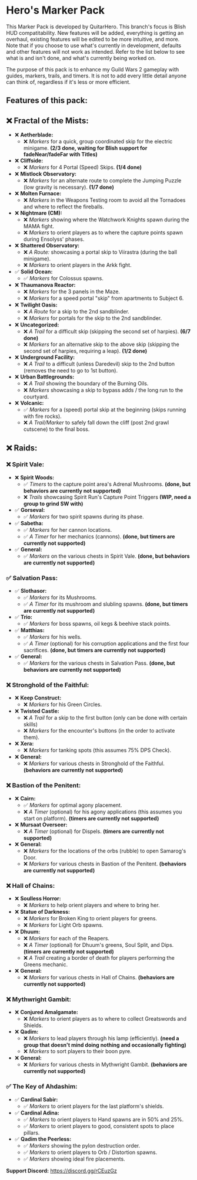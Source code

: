 # Hero's Marker Pack

This Marker Pack is developed by QuitarHero. This branch's focus is Blish HUD compatitability. New features will be added, everything is getting an overhaul, existing features will be edited to be more intuitive, and more. Note that if you choose to use what's currently in development, defaults and other features will not work as intended. Refer to the list below to see what is and isn't done, and what's currently being worked on.

The purpose of this pack is to enhance my Guild Wars 2 gameplay with guides, markers, trails, and timers. It is not to add every little detail anyone can think of, regardless if it's less or more efficient.

## Features of this pack:

## ❌ Fractal of the Mists:
- ❌ **Aetherblade:**
  - ❌ *Markers* for a quick, group coordinated skip for the electric minigame. **(2/3 done, waiting for Blish support for fadeNear/fadeFar with Titles)**
- ❌ **Cliffside:**
  - ❌ *Markers* for 4 Portal (Speed) Skips. **(1/4 done)**
- ❌ **Mistlock Observatory:**
  - ❌ *Markers* for an alternate route to complete the Jumping Puzzle (low gravity is necessary). **(1/7 done)**
- ❌ **Molten Furnace:**
  - ❌ *Markers* in the Weapons Testing room to avoid all the Tornadoes and where to reflect the fireballs.
- ❌ **Nightmare (CM):**
  - ❌ *Markers* showing where the Watchwork Knights spawn during the MAMA fight.
  - ❌ *Markers* to orient players as to where the capture points spawn during Ensolyss' phases.
- ❌ **Shattered Observatory:**
  - ❌ *A Route:* showcasing a portal skip to Viirastra (during the ball minigame).
  - ❌ *Markers* to orient players in the Arkk fight.
- ✅ **Solid Ocean:**
  - ✅ *Markers* for Colossus spawns.
- ❌ **Thaumanova Reactor:**
  - ❌ *Markers* for the 3 panels in the Maze.
  - ❌ *Markers* for a speed portal "skip" from apartments to Subject 6.
- ❌ **Twilight Oasis:**
  - ❌ *A Route* for a skip to the 2nd sandblinder.
  - ❌ *Markers* for portals for the skip to the 2nd sandblinder.
- ❌ **Uncategorized:**
  - ❌ *A Trail* for a difficult skip (skipping the second set of harpies). **(6/7 done)**
  - ❌ *Markers* for an alternative skip to the above skip (skipping the second set of harpies, requiring a leap). **(1/2 done)**
- ❌ **Underground Facility:**
  - ❌ *A Trail* to a difficult (unless Daredevil) skip to the 2nd button (removes the need to go to 1st button).
- ❌ **Urban Battlegrounds:**
  - ❌ *A Trail* showing the boundary of the Burning Oils.
  - ❌ *Markers* showcasing a skip to bypass adds / the long run to the courtyard.
- ❌ **Volcanic:**
  - ✅ *Markers* for a (speed) portal skip at the beginning (skips running with fire rocks).
  - ❌ *A Trail/Marker* to safely fall down the cliff (post 2nd grawl cutscene) to the final boss.

## ❌ Raids:
### ❌ Spirit Vale:
- ❌ **Spirit Woods:**
  - ✅ *Timers* to the capture point area's Adrenal Mushrooms. **(done, but behaviors are currently not supported)**
  - ❌ *Trails* showcasing Spirit Run's Capture Point Triggers **(WIP, need a group to grind SW with)**
- ✅ **Gorseval:**
  - ✅ *Markers* for two spirit spawns during its phase.
- ✅ **Sabetha:**
  - ✅ *Markers* for her cannon locations.
  - ✅ *A Timer* for her mechanics (cannons). **(done, but timers are currently not supported)**
- ✅ **General:**
  - ✅ *Markers* on the various chests in Spirit Vale. **(done, but behaviors are currently not supported)**
### ✅ Salvation Pass:
- ✅ **Slothasor:**
  - ✅ *Markers* for its Mushrooms.
  - ✅ *A Timer* for its mushroom and slubling spawns. **(done, but timers are currently not supported)**
- ✅ **Trio:**
  - ✅ *Markers* for boss spawns, oil kegs & beehive stack points.
- ✅ **Matthias:**
  - ✅ *Markers* for his wells.
  - ✅ *A Timer* (optional) for his corruption applications and the first four sacrifices. **(done, but timers are currently not supported)**
- ✅ **General:**
  - ✅ *Markers* for the various chests in Salvation Pass. **(done, but behaviors are currently not supported)**
### ❌ Stronghold of the Faithful:
- ❌ **Keep Construct:**
  - ❌ *Markers* for his Green Circles.
- ❌ **Twisted Castle:**
  - ❌ *A Trail* for a skip to the first button (only can be done with certain skills)
  - ❌ *Markers* for the encounter's buttons (in the order to activate them).
- ❌ **Xera:**
  - ❌ *Markers* for tanking spots (this assumes 75% DPS Check).
- ❌ **General:**
  - ❌ *Markers* for various chests in Stronghold of the Faithful. **(behaviors are currently not supported)**
### ❌ Bastion of the Penitent:
- ❌ **Cairn:**
  - ✅ *Markers* for optimal agony placement.
  - ❌ *A Timer* (optional) for his agony applications (this assumes you start on platform). **(timers are currently not supported)**
- ❌ **Mursaat Overseer:**
  - ❌ *A Timer* (optional) for Dispels. **(timers are currently not supported)**
- ❌ **General:**
  - ❌ *Markers* for the locations of the orbs (rubble) to open Samarog's Door.
  - ❌ *Markers* for various chests in Bastion of the Penitent. **(behaviors are currently not supported)**
### ❌ Hall of Chains:
- ❌ **Soulless Horror:**
  - ❌ *Markers* to help orient players and where to bring her.
- ❌ **Statue of Darkness:**
  - ❌ *Markers* for Broken King to orient players for greens.
  - ❌ *Markers* for Light Orb spawns.
- ❌ **Dhuum:**
  - ❌ *Markers* for each of the Reapers.
  - ❌ *A Timer* (optional) for Dhuum's greens, Soul Split, and Dips. **(timers are currently not supported)**
  - ❌ *A Trail* creating a border of death for players performing the Greens mechanic.
- ❌ **General:**
  - ❌ *Markers* for various chests in Hall of Chains. **(behaviors are currently not supported)**
### ❌ Mythwright Gambit:
- ❌ **Conjured Amalgamate:**
  - ❌ *Markers* to orient players as to where to collect Greatswords and Shields.
- ❌ **Qadim:**
  - ❌ *Markers* to lead players through his lamp (efficiently). **(need a group that doesn't mind doing nothing and occasionally fighting)**
  - ❌ *Markers* to sort players to their boon pyre.
- ❌ **General:**
  - ❌ *Markers* for various chests in Mythwright Gambit. **(behaviors are currently not supported)**
### ✅ The Key of Ahdashim:
- ✅ **Cardinal Sabir:**
  - ✅ *Markers* to orient players for the last platform's shields.
- ✅ **Cardinal Adina:**
  - ✅ *Markers* to orient players to Hand spawns are in 50% and 25%.
  - ✅ *Markers* to orient players to good, consistent spots to place pillars.
- ✅ **Qadim the Peerless:**
  - ✅ *Markers* showing the pylon destruction order.
  - ✅ *Markers* to orient players to Orb / Distortion spawns.
  - ✅ *Markers* showing ideal fire placements.

**Support Discord:** https://discord.gg/rCEuzGz
